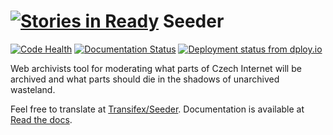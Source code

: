 [![Stories in Ready](https://badge.waffle.io/WebArchivCZ/Seeder.png?label=ready&title=Ready)](https://waffle.io/WebArchivCZ/Seeder)
Seeder
======

[![Code Health](https://landscape.io/github/WebArchivCZ/Seeder/master/landscape.svg?style=flat)](https://landscape.io/github/WebArchivCZ/Seeder/master)
[![Documentation Status](https://readthedocs.org/projects/seeder/badge/?version=latest)](https://seeder.readthedocs.org/en/latest/)
[![Deployment status from dploy.io](https://visgean.dploy.io/badge/45290641984040/34283.svg)](http://dploy.io)

Web archivists tool for moderating what parts of Czech Internet will be 
archived and what parts should die in the shadows of unarchived wasteland.

Feel free to translate at [Transifex/Seeder](https://www.transifex.com/projects/p/seeder/).
Documentation is available at [Read the docs](http://seeder.readthedocs.org/en/latest/).
